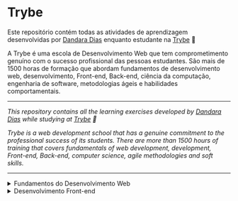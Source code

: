 # Trybe

Este repositório contém todas as atividades de aprendizagem desenvolvidas por <a href="https://www.linkedin.com/in/dandara-dias/">Dandara Dias</a> enquanto estudante na <a href="https://www.betrybe.com/">Trybe</a> 🚀

A Trybe é uma escola de Desenvolvimento Web que tem comprometimento genuíno com o sucesso profissional das pessoas estudantes. São mais de 1500 horas de formação que abordam fundamentos de desenvolvimento web, desenvolvimento, Front-end, Back-end, ciência da computação, engenharia de software, metodologias ágeis e habilidades comportamentais.

* * *

<em>This repository contains all the learning exercises developed by <a href="https://www.linkedin.com/in/dandara-dias/">Dandara Dias</a> while studying at <a href="https://www.betrybe.com/">Trybe</a> 🚀
  
Trybe is a web development school that has a genuine commitment to the professional success of its students. There are more than 1500 hours of training that covers fundamentals of web development, development, Front-end, Back-end, computer science, agile methodologies and soft skills.</em>

***

<details>
  <summary>Fundamentos do Desenvolvimento Web</summary>

  ### Bloco 01: Unix & Bash
  - [x] Fundamentos do desenvolvimento web<br>
  - [x] Introdução - Unix & Shell<br>
  - [x] Unix & Bash - parte 1<br>
  - [x] Unix & Bash - parte 2<br>

  ### Bloco 02: Git, GitHub e Internet
  - [x] Git & GitHub - O que é e para que serve<br>
  - [x] Git & GitHub - Entendendo os comandos<br>
  - [x] Internet - Entendendo como ela funciona<br>

  ### Bloco 03: Introdução à HTML e CSS
  - [x] Introdução - HTML & CSS <br>
  - [x] HTML & CSS - Estruturas de página<br>
  - [x] HTML & CSS - Primeiros passos em CSS<br>
  - [x] HTML & CSS - Seletores e posicionamento<br>
  - [x] HTML Semântico<br>

  ### Bloco 04: Introdução à JavaScript e Lógica de Programação
  - [x] Introdução - JavaScript <br>
  - [x] JavaScript - Primeiros passos<br>
  - [x] JavaScript - Array e loop for <br>
  - [x] JavaScript - Lógica de programação e algoritmos <br>
  - [x] JavaScript - Objetos e funções <br>

  ### Bloco 05: JavaScript - DOM, Eventos e Web Storage<br>
  - [x] JavaScript - DOM e seletores<br>
  - [x] Trabalhando com elementos<br>
  - [x] JavaScript - Eventos<br>
  - [x] JavaScript - Web Storage <br>
  
  ### Bloco 06: HTML e CSS: Forms, Flexbox e Responsivo<br>
  - [x] HTML & CSS - Forms<br>
  - [x] Bibliotecas JavaScript e Frameworks CSS<br>
  - [x] Introdução - CSS Flexbox<br>
  - [x] CSS Flexbox - Parte 1<br>
  - [x] CSS Flexbox - Parte 2<br>
  - [ ] CSS Responsivo - Mobile First<br>
  
  ### Bloco 07: Introdução à JavaScript ES6 e Testes Unitários<br>
  - [ ] JavaScript ES6 - let, const, arrow functions e template literals<br>
  - [ ] JavaScript ES6 - Objects<br>
  - [ ] Primeiros passos em Jest<br>
  
  ### Bloco 08: Higher Order Functions do JavaScript ES6<br>
  - [ ] JavaScript ES6 - Introdução a Higher Order Functions<br>
  - [ ] JavaScript ES6 - Higher Order Functions - forEach, find, some, every, sort<br>
  - [ ] JavaScript ES6 - Higher Order Functions - map e filter<br>
  - [ ] JavaScript ES6 - Higher Order Functions - reduce<br>
  - [ ] JavaScript ES6 - spread operator, parâmetro rest, destructuring e mais<br>
  
  ### Bloco 09: JavaScript e Testes Assíncronos<br>
  - [ ] JavaScript Assíncrono e Callbacks<br>
  - [ ] JavaScript Assíncrono - Fetch API e async/await<br>
  - [ ] Jest - Testes Assíncronos<br>
  
</details>

<details>
  <summary>Desenvolvimento Front-end</summary>
  
  ### Bloco 10: Introdução à React<br>
  - [ ] Introdução - Front-end
  - [ ] Introdução - React
  - [ ] 'Hello, world!' no React!
  - [ ] Componentes React
  
  ### Bloco 11: Componentes com Estado, Eventos e Formulários com React<br>
  - [ ] Componentes com estado e eventos
  - [ ] Formulários no React
  
  ### Bloco 12: Ciclo de Vida de Componentes e React Router<br>
  - [ ] Ciclo de vida de componentes
  - [ ] React Router
  
  ### Bloco 13: Metodologias Ágeis<br>
  
  ### Bloco 14: Testes automatizados com React Testing Library<br>
  - [ ] RTL - Primeiros passos
  - [ ] RTL - Mocks e Inputs
  - [ ] RTL - Testando React Router
  
  ### Bloco 15: Gerenciamento de estado com Redux<br>
  - [ ] Introdução ao Redux - O estado global da aplicação
  - [ ] Usando o Redux no React
  - [ ] Usando o Redux no React - Prática
  - [ ] Usando o Redux no React - Actions Assíncronas
  - [ ] Testes em React-Redux
  
  ### Bloco 16: Projeto Jogo de Trivia<br>
  
  ### Bloco 17: Context API e React Hooks<br>
  - [ ] Context API do React
  - [ ] React Hooks - useState e useContext
  - [ ] React Hooks - useEffect e Hooks Customizados
  
  ### Bloco 18: Projeto App de Receitas<br>
  
</details>

